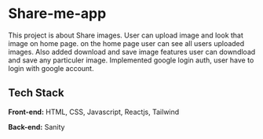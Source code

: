 

# Share-me-app

This project is about Share images. User can upload image and look that image on home page. on the home page user can see all users uploaded images. Also added download and save image features user can downdload and save any particuler image. Implemented google login auth, user have to login with google account.

## Tech Stack

**Front-end:** HTML, CSS, Javascript, Reactjs, Tailwind

**Back-end:** Sanity


 

 




